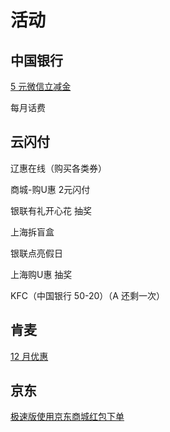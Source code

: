 # 活动

## 中国银行

[5 元微信立减金](https://static-wiki.inxiny.cn/%E7%94%9F%E6%B4%BB/%E6%B4%BB%E5%8A%A8/5yuan.png)

每月话费

## 云闪付

辽惠在线（购买各类券）

商城-购U惠 2元闪付

银联有礼开心花 抽奖

上海拆盲盒

银联点亮假日

上海购U惠 抽奖

KFC（中国银行 50-20）（A 还剩一次）

## 肯麦

[12 月优惠](https://wx4.sinaimg.cn/bmiddle/006M4A4Agy1gwzgkkh7nxj30ju0m8wic.jpg)

## 京东

[极速版使用京东商城红包下单](https://wq.jd.com/deal/confirmorder/main?pingouchannel=0&mix=0&sceneval=2&addrId=138086790&jxsid=16301778145156604427)

